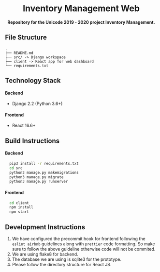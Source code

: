 <h1 align="center">Inventory Management Web</h1>

<h4 align='center'> Repository for the Unicode 2019 - 2020 project Inventory Management.</h4>

## File Structure

```
.
├── README.md
├── src/ -> Django workspace
├── client -> React app for web dashboard
└── requirements.txt
```

## Technology Stack

#### Backend

- Django 2.2 (Python 3.6+)

#### Frontend

- React 16.6+

## Build Instructions

#### Backend

```bash
  pip3 install -r requirements.txt
  cd src
  python3 manage.py makemigrations
  python3 manage.py migrate
  python3 manage.py runserver
```

#### Frontend

```bash
  cd client
  npm install
  npm start
```

## Development Instructions

1. We have configured the precommit hook for frontend following the `eslint airbnb` guidelines along with `prettier` code formatting. So make sure to follow the above guideline otherwise code will not be commited.
2. We are using flake8 for backend.
3. The database we are using is sqlite3 for the prototype.
4. Please follow the directory structure for React JS.
